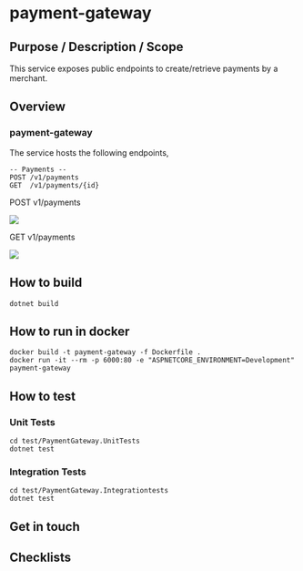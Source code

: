 # payment-gateway

## Purpose / Description / Scope

This service exposes public endpoints to create/retrieve payments by a merchant. 

## Overview

### payment-gateway

The service hosts the following endpoints,

```
-- Payments --
POST /v1/payments
GET  /v1/payments/{id}

```
POST v1/payments

[![](https://mermaid.ink/img/pako:eNqdkUFLAzEQhf9KmKuV4jWHQqVQPEgXU2-5DMlog5vZmJ1UltL_3ui6qBQLOqeZyfsej8wBXOcJNPT0WogdrQI-Z4yWG8wSXEjIou4pu11tfm4bHCKxrFHoDYdlCpZVrUl8vVhcnUm0ajZmq-b7m3ka3_qROlP-gq-JKdd5AtSd_5uBkS5_0SsSDO2lDLfILybE0mIFp_j_y_6Y_PfkRlDKJYvpJ7V6ICmZVaY-ddwTzCBSjhh8vdzh3cGC7CiSBV1bT09YWrFg-VilWKQzAzvQkgvNoHzE-Dz0uDyeALU4uN4?type=png)](https://mermaid.live/edit#pako:eNqdkUFLAzEQhf9KmKuV4jWHQqVQPEgXU2-5DMlog5vZmJ1UltL_3ui6qBQLOqeZyfsej8wBXOcJNPT0WogdrQI-Z4yWG8wSXEjIou4pu11tfm4bHCKxrFHoDYdlCpZVrUl8vVhcnUm0ajZmq-b7m3ka3_qROlP-gq-JKdd5AtSd_5uBkS5_0SsSDO2lDLfILybE0mIFp_j_y_6Y_PfkRlDKJYvpJ7V6ICmZVaY-ddwTzCBSjhh8vdzh3cGC7CiSBV1bT09YWrFg-VilWKQzAzvQkgvNoHzE-Dz0uDyeALU4uN4)

GET v1/payments

[![](https://mermaid.ink/img/pako:eNp9kEGLAjEMhf9KydWRwWsPwoIiexBE99hLmD7XwrQztqnLMMx_3-roSXZzCknel-SN1HQWpCnhmhEabBx_R_YmqBJ7xObCQZbr9eLAg0eQHQt-ePjonVa77Zeqb6u6n1upHp_Zp51mwJvoD9IREh1ueAnUBsKuTf9QXrc9xDkGFZH6LiRQRR7Rs7PlrfFOMCQXeBjSJbU4c27FkAlTGeUs3WkIDWmJGRXl3pY1TxdIn7lNpQrrpIv72aqHY9Mv6Dlt_g?type=png)](https://mermaid.live/edit#pako:eNp9kEGLAjEMhf9KydWRwWsPwoIiexBE99hLmD7XwrQztqnLMMx_3-roSXZzCknel-SN1HQWpCnhmhEabBx_R_YmqBJ7xObCQZbr9eLAg0eQHQt-ePjonVa77Zeqb6u6n1upHp_Zp51mwJvoD9IREh1ueAnUBsKuTf9QXrc9xDkGFZH6LiRQRR7Rs7PlrfFOMCQXeBjSJbU4c27FkAlTGeUs3WkIDWmJGRXl3pY1TxdIn7lNpQrrpIv72aqHY9Mv6Dlt_g)





## How to build

```
dotnet build
```

## How to run in docker

```
docker build -t payment-gateway -f Dockerfile .  
docker run -it --rm -p 6000:80 -e "ASPNETCORE_ENVIRONMENT=Development" payment-gateway 

```

## How to test

### Unit Tests

```
cd test/PaymentGateway.UnitTests
dotnet test
```

### Integration Tests

```
cd test/PaymentGateway.Integrationtests
dotnet test
```

## Get in touch


## Checklists

